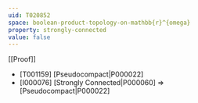 ```yaml
---
uid: T020852
space: boolean-product-topology-on-mathbb{r}^{omega}
property: strongly-connected
value: false
---
```

[[Proof]]

* [T001159] [Pseudocompact|P000022]
* [I000076] [Strongly Connected|P000060] => [Pseudocompact|P000022]

